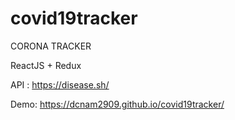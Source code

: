 # covid19tracker

CORONA TRACKER

ReactJS + Redux

API : https://disease.sh/

Demo: https://dcnam2909.github.io/covid19tracker/
